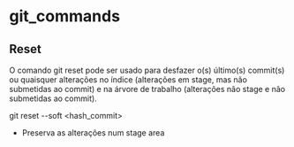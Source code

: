 # git_commands

## Reset
O comando git reset pode ser usado para desfazer o(s) último(s) commit(s) ou quaisquer alterações no índice (alterações em stage, mas não submetidas ao commit) e na árvore de trabalho (alterações não stage e não submetidas ao commit).

git reset --soft <hash_commit>
- Preserva as alterações num stage area


